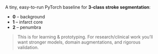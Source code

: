 

A tiny, easy-to-run PyTorch baseline for **3-class stroke segmentation**:
- **0** – background
- **1** – infarct core
- **2** – penumbra

> This is for learning & prototyping. For research/clinical work you’ll want stronger models, domain augmentations, and rigorous validation.


